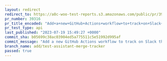 ```yaml
---
layout: redirect
redirect_to: https://a8c-woo-test-reports.s3.amazonaws.com/public/pr/39316/api/index.html
pr_number: 39316
pr_title_encoded: "Add+a+new+GitHub+Actions+workflow+to+track+on+Slack+the+new+PRs+merged+into+the+WooCommerce+repository"
pr_test_type: api
last_published: "2023-07-19 15:49:27 +0000"
commit_sha: b05699c38ac03904ed5a775511c5e51992d995af
commit_message: "Add a new GitHub Actions workflow to track on Slack the new PRs merge…"
branch_name: add/test-assistant-merge-tracker
passed: true
---
```

